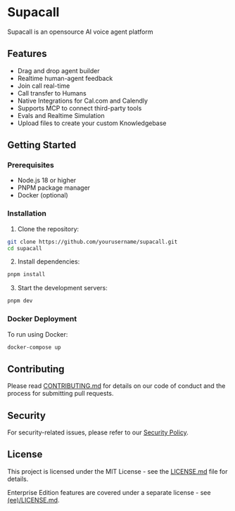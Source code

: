 # Supacall

Supacall is an opensource AI voice agent platform

## Features
- Drag and drop agent builder
- Realtime human-agent feedback
- Join call real-time
- Call transfer to Humans
- Native Integrations for Cal.com and Calendly
- Supports MCP to connect third-party tools
- Evals and Realtime Simulation
- Upload files to create your custom Knowledgebase 


## Getting Started

### Prerequisites
- Node.js 18 or higher
- PNPM package manager
- Docker (optional)

### Installation

1. Clone the repository:
```bash
git clone https://github.com/yourusername/supacall.git
cd supacall
```

2. Install dependencies:
```bash
pnpm install
```

3. Start the development servers:
```bash
pnpm dev
```

### Docker Deployment

To run using Docker:

```bash
docker-compose up
```

## Contributing

Please read [CONTRIBUTING.md](CONTRIBUTING.md) for details on our code of conduct and the process for submitting pull requests.

## Security

For security-related issues, please refer to our [Security Policy](SECURITY.md).

## License

This project is licensed under the MIT License - see the [LICENSE.md](LICENSE.md) file for details.

Enterprise Edition features are covered under a separate license - see [(ee)/LICENSE.md](packages/frontend/(ee)/LICENSE.md).
